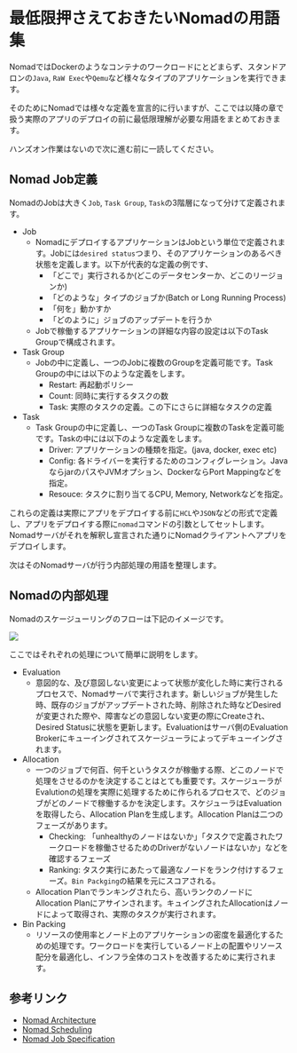 # 最低限押さえておきたいNomadの用語集

NomadではDockerのようなコンテナのワークロードにとどまらず、スタンドアロンの`Java`, `RaW Exec`や`Qemu`など様々なタイプのアプリケーションを実行できます。

そのためにNomadでは様々な定義を宣言的に行いますが、ここでは以降の章で扱う実際のアプリのデプロイの前に最低限理解が必要な用語をまとめておきます。

ハンズオン作業はないので次に進む前に一読してください。

## Nomad Job定義

NomadのJobは大きく`Job`, `Task Group`, `Task`の3階層になって分けて定義されます。

* Job
	* NomadにデプロイするアプリケーションはJobという単位で定義されます。Jobには`desired status`つまり、そのアプリケーションのあるべき状態を定義します。以下が代表的な定義の例です、
		* 「どこで」実行されるか(どこのデータセンターか、どこのリージョンか)
		* 「どのような」タイプのジョブか(Batch or Long Running Process)
		* 「何を」動かすか
		* 「どのように」ジョブのアップデートを行うか
	* Jobで稼働するアプリケーションの詳細な内容の設定は以下のTask Groupで構成されます。
* Task Group
	* Jobの中に定義し、一つのJobに複数のGroupを定義可能です。Task Groupの中には以下のような定義をします。
		* Restart: 再起動ポリシー
		* Count: 同時に実行するタスクの数
		* Task: 実際のタスクの定義。この下にさらに詳細なタスクの定義
* Task
	* Task Groupの中に定義し、一つのTask Groupに複数のTaskを定義可能です。Taskの中には以下のような定義をします。
		* Driver: アプリケーションの種類を指定。(java, docker, exec etc)
		* Config: 各ドライバーを実行するためのコンフィグレーション。JavaならjarのパスやJVMオプション、DockerならPort Mappingなどを指定。
		* Resouce: タスクに割り当てるCPU, Memory, Networkなどを指定。

これらの定義は実際にアプリをデプロイする前に`HCL`や`JSON`などの形式で定義し、アプリをデプロイする際に`nomad`コマンドの引数としてセットします。Nomadサーバがそれを解釈し宣言された通りにNomadクライアントへアプリをデプロイします。

次はそのNomadサーバが行う内部処理の用語を整理します。

## Nomadの内部処理

Nomadのスケージューリングのフローは下記のイメージです。

![](https://www.nomadproject.io/assets/images/nomad-data-model-39de5cfc.png)

ここではそれぞれの処理について簡単に説明をします。

* Evaluation
	* 意図的な、及び意図しない変更によって状態が変化した時に実行されるプロセスで、Nomadサーバで実行されます。新しいジョブが発生した時、既存のジョブがアップデートされた時、削除された時などDesiredが変更された際や、障害などの意図しない変更の際にCreateされ、Desired Statusに状態を更新します。Evaluationはサーバ側のEvaluation Brokerにキューイングされてスケージューラによってデキューイングされます。
* Allocation
	* 一つのジョブで何百、何千というタスクが稼働する際、どこのノードで処理をさせるのかを決定することはとても重要です。スケージューラがEvalutionの処理を実際に処理するために作られるプロセスで、どのジョブがどのノードで稼働するかを決定します。スケジューラはEvaluationを取得したら、Allocation Planを生成します。Allocation Planは二つのフェーズがあります。
		* Checking: 「unhealthyのノードはないか」「タスクで定義されたワークロードを稼働させるためのDriverがないノードはないか」などを確認するフェーズ
		* Ranking: タスク実行にあたって最適なノードをランク付けするフェーズ。`Bin Packging`の結果を元にスコアされる。
	* Allocation Planでランキングされたら、高いランクのノードにAllocation Planにアサインされます。キュイングされたAllocationはノードによって取得され、実際のタスクが実行されます。
* Bin Packing
	* リソースの使用率とノード上のアプリケーションの密度を最適化するための処理です。ワークロードを実行しているノード上の配置やリソース配分を最適化し、インフラ全体のコストを改善するために実行されます。

## 参考リンク
* [Nomad Architecture](https://www.nomadproject.io/docs/internals/architecture.html)
* [Nomad Scheduling](https://www.nomadproject.io/docs/internals/scheduling/scheduling.html)
* [Nomad Job Specification](https://www.nomadproject.io/docs/job-specification/index.html)
